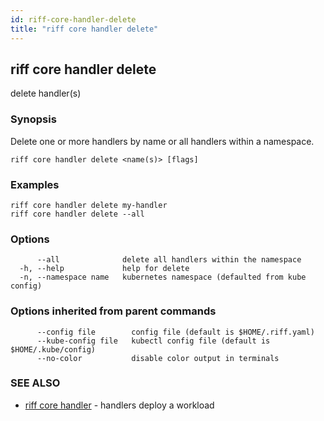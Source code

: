 ```yaml
---
id: riff-core-handler-delete
title: "riff core handler delete"
---
```

## riff core handler delete

delete handler(s)

### Synopsis

Delete one or more handlers by name or all handlers within a namespace.

```
riff core handler delete <name(s)> [flags]
```

### Examples

```
riff core handler delete my-handler
riff core handler delete --all
```

### Options

```
      --all              delete all handlers within the namespace
  -h, --help             help for delete
  -n, --namespace name   kubernetes namespace (defaulted from kube config)
```

### Options inherited from parent commands

```
      --config file        config file (default is $HOME/.riff.yaml)
      --kube-config file   kubectl config file (default is $HOME/.kube/config)
      --no-color           disable color output in terminals
```

### SEE ALSO

* [riff core handler](riff_core_handler.md)	 - handlers deploy a workload


